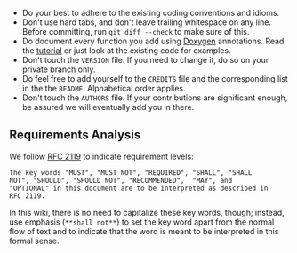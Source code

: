 * Do your best to adhere to the existing coding conventions and idioms.
* Don't use hard tabs, and don't leave trailing whitespace on any line.
  Before committing, run `git diff --check` to make sure of this.
* Do document every function you add using [Doxygen](http://www.doxygen.org)
  annotations. Read the
  [tutorial](http://www.stack.nl/~dimitri/doxygen/manual/docblocks.html)
  or just look at the existing code for examples.
* Don't touch the `VERSION` file. If you need to change it, do so on
  your private branch only.
* Do feel free to add yourself to the `CREDITS` file and the
  corresponding list in the the `README`. Alphabetical order applies.
* Don't touch the `AUTHORS` file. If your contributions are
  significant enough, be assured we will eventually add you in there.

Requirements Analysis
---------------------

We follow [RFC 2119](https://tools.ietf.org/html/rfc2119) to indicate
requirement levels:

    The key words "MUST", "MUST NOT", "REQUIRED", "SHALL", "SHALL
    NOT", "SHOULD", "SHOULD NOT", "RECOMMENDED",  "MAY", and
    "OPTIONAL" in this document are to be interpreted as described in
    RFC 2119.

In this wiki, there is no need to capitalize these key words, though;
instead, use emphasis (`**shall not**`) to set the key word apart from the
normal flow of text and to indicate that the word is meant to be interpreted
in this formal sense.

